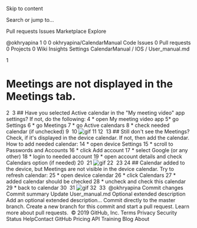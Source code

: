 Skip to content

Search or jump to…

Pull requests
Issues
Marketplace
Explore

@okhryapina 
1
0 0 okhryapina/CalendarManual
Code  Issues 0  Pull requests 0  Projects 0  Wiki  Insights  Settings
CalendarManual
/
IOS
/
User_manual.md


1
# Meetings are not displayed in the Meetings tab.
2
​
​3
​## Have you selected Active calendar in the "My meeting video" app settings? If not, do the following: 
​4
​* open My meeting video app
​5
​* go Settings
​6
​* go Meetings
​7
​* go Active calendars
​8
​* check needed calendar (if unchecked)
​9
​
​10
​![gif](IMG_0026.gif)
​11
​
​12
​
​13
​## Still don't see the Meetings? Check, if it's displayed in the device calendar. If not, then add the calendar. How to add needed calendar: 
​14
​* open device Settings
​15
​* scroll to Passwords and Accounts
​16
​* click Add account
​17
​* select Google (or any other)
​18
​* login to needed account 
​19
​* open account details and check Calendars option (if needed)
​20
​
​21
​![gif](IMG_0024.gif)
​22
​
​23
​
​24
​## Calendar added to the device, but Meetings are not visible in the device calendar. Try to refresh calendar:
​25
​* open device calendar
​26
​* click Calendars
​27
​* added calendar should be checked
​28
​* uncheck and check this calendar 
​29
​* back to calendar
​30
​
​31
​![gif](IMG_0027.gif)
​32
​
​33
​
​@okhryapina
​Commit changes
​Commit summary 
​Update User_manual.md
​Optional extended description
​Add an optional extended description…
​Commit directly to the master branch.
​Create a new branch for this commit and start a pull request. Learn more about pull requests.
​
​© 2019 GitHub, Inc.
​Terms
​Privacy
​Security
​Status
​Help
​Contact GitHub
​Pricing
​API
​Training
​Blog
​About

